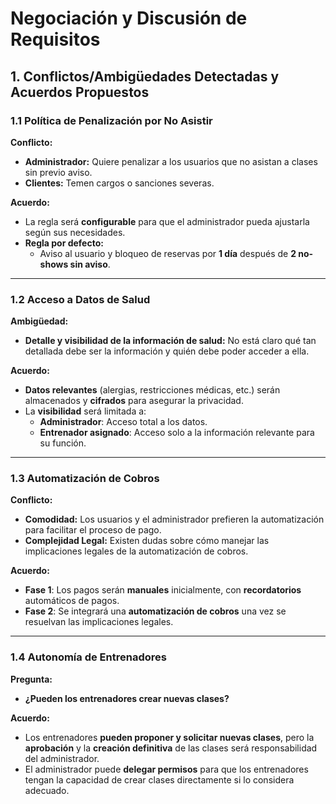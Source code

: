 # Negociación y Discusión de Requisitos

## 1. Conflictos/Ambigüedades Detectadas y Acuerdos Propuestos

### 1.1 Política de Penalización por No Asistir

**Conflicto:**  
- **Administrador:** Quiere penalizar a los usuarios que no asistan a clases sin previo aviso.  
- **Clientes:** Temen cargos o sanciones severas.

**Acuerdo:**  
- La regla será **configurable** para que el administrador pueda ajustarla según sus necesidades.
- **Regla por defecto:**  
  - Aviso al usuario y bloqueo de reservas por **1 día** después de **2 no-shows sin aviso**.

---

### 1.2 Acceso a Datos de Salud

**Ambigüedad:**  
- **Detalle y visibilidad de la información de salud:** No está claro qué tan detallada debe ser la información y quién debe poder acceder a ella.

**Acuerdo:**  
- **Datos relevantes** (alergias, restricciones médicas, etc.) serán almacenados y **cifrados** para asegurar la privacidad.
- La **visibilidad** será limitada a:
  - **Administrador**: Acceso total a los datos.
  - **Entrenador asignado**: Acceso solo a la información relevante para su función.

---

### 1.3 Automatización de Cobros

**Conflicto:**  
- **Comodidad:** Los usuarios y el administrador prefieren la automatización para facilitar el proceso de pago.  
- **Complejidad Legal:** Existen dudas sobre cómo manejar las implicaciones legales de la automatización de cobros.

**Acuerdo:**  
- **Fase 1**: Los pagos serán **manuales** inicialmente, con **recordatorios** automáticos de pagos.
- **Fase 2**: Se integrará una **automatización de cobros** una vez se resuelvan las implicaciones legales.

---

### 1.4 Autonomía de Entrenadores

**Pregunta:**  
- **¿Pueden los entrenadores crear nuevas clases?**

**Acuerdo:**  
- Los entrenadores **pueden proponer y solicitar nuevas clases**, pero la **aprobación** y la **creación definitiva** de las clases será responsabilidad del administrador.
- El administrador puede **delegar permisos** para que los entrenadores tengan la capacidad de crear clases directamente si lo considera adecuado.


